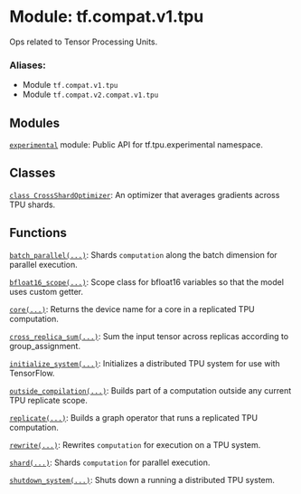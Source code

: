 <div itemscope itemtype="http://developers.google.com/ReferenceObject">
<meta itemprop="name" content="tf.compat.v1.tpu" />
<meta itemprop="path" content="Stable" />
</div>

# Module: tf.compat.v1.tpu

Ops related to Tensor Processing Units.

### Aliases:

* Module `tf.compat.v1.tpu`
* Module `tf.compat.v2.compat.v1.tpu`

<!-- Placeholder for "Used in" -->


## Modules

[`experimental`](../../../tf/compat/v1/tpu/experimental.md) module: Public API for tf.tpu.experimental namespace.

## Classes

[`class CrossShardOptimizer`](../../../tf/tpu/CrossShardOptimizer.md): An optimizer that averages gradients across TPU shards.

## Functions

[`batch_parallel(...)`](../../../tf/tpu/batch_parallel.md): Shards `computation` along the batch dimension for parallel execution.

[`bfloat16_scope(...)`](../../../tf/tpu/bfloat16_scope.md): Scope class for bfloat16 variables so that the model uses custom getter.

[`core(...)`](../../../tf/tpu/core.md): Returns the device name for a core in a replicated TPU computation.

[`cross_replica_sum(...)`](../../../tf/tpu/cross_replica_sum.md): Sum the input tensor across replicas according to group_assignment.

[`initialize_system(...)`](../../../tf/tpu/initialize_system.md): Initializes a distributed TPU system for use with TensorFlow.

[`outside_compilation(...)`](../../../tf/tpu/outside_compilation.md): Builds part of a computation outside any current TPU replicate scope.

[`replicate(...)`](../../../tf/tpu/replicate.md): Builds a graph operator that runs a replicated TPU computation.

[`rewrite(...)`](../../../tf/tpu/rewrite.md): Rewrites `computation` for execution on a TPU system.

[`shard(...)`](../../../tf/tpu/shard.md): Shards `computation` for parallel execution.

[`shutdown_system(...)`](../../../tf/tpu/shutdown_system.md): Shuts down a running a distributed TPU system.

